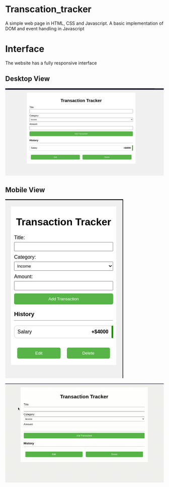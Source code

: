 # Transcation_tracker
A simple web page in HTML, CSS and Javascript. A basic implementation of DOM and event handling in Javascript



# Interface
The website has a fully responsive interface

## Desktop View
![image](./assets/Desktop.png)

## Mobile View
![image](./assets/Mobile.png)


![Alt Text](./assets/interface2.gif)

